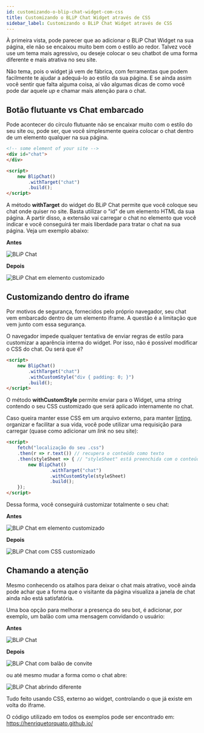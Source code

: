 ```yaml
---
id: customizando-o-blip-chat-widget-com-css
title: Customizando o BLiP Chat Widget através de CSS
sidebar_label: Customizando o BLiP Chat Widget através de CSS
---
```


À primeira vista, pode parecer que ao adicionar o BLiP Chat Widget na sua página, ele não se encaixou muito bem com o estilo ao redor. Talvez você use um tema mais agressivo, ou deseje colocar o seu chatbot de uma forma diferente e mais atrativa no seu site.

Não tema, pois o widget já vem de fábrica, com ferramentas que podem facilmente te ajudar a adequá-lo ao estilo da sua página. E se ainda assim você sentir que falta alguma coisa, aí vão algumas dicas de como você pode dar aquele *up* e chamar mais atenção para o chat.

## Botão flutuante vs Chat embarcado

Pode acontecer do círculo flutuante não se encaixar muito com o estilo do seu site ou, pode ser, que você simplesmente queira colocar o chat dentro de um elemento qualquer na sua página.

```html
<!-- some element of your site -->
<div id="chat">
</div>

<script>
    new BlipChat()
        .withTarget("chat")
        .build();
</script>
```

A método **withTarget** do widget do BLiP Chat permite que você coloque seu chat onde quiser no site. Basta utilizar o "id" de um elemento HTML da sua página. A partir disso, a extensão vai carregar o chat no elemento que você indicar e você conseguirá ter mais liberdade para tratar o chat na sua página. Veja um exemplo abaixo:

**Antes**

![BLiP Chat](/img/channels/blip-chat/chat-customizando-o-blip-chat-widget-com-css-1.png)

**Depois**

![BLiP Chat em elemento customizado](/img/channels/blip-chat/chat-customizando-o-blip-chat-widget-com-css-1.png)

## Customizando dentro do iframe

Por motivos de segurança, fornecidos pelo próprio navegador, seu chat vem embarcado dentro de um elemento iframe. A questão é a limitação que vem junto com essa segurança.

O navegador impede qualquer tentativa de enviar regras de estilo para customizar a aparência interna do widget. Por isso, não é possível modificar o CSS do chat. Ou será que é?

```html
<script>
    new BlipChat()
        .withTarget("chat")
        .withCustomStyle("div { padding: 0; }")
        .build();
</script>
```

O método **withCustomStyle** permite enviar para o Widget, uma *string* contendo o seu CSS customizado que será aplicado internamente no chat.

Caso queira manter esse CSS em um arquivo externo, para manter [linting](https://stackoverflow.com/questions/8503559/what-is-linting), organizar e facilitar a sua vida, você pode utilizar uma requisição para carregar (quase como adicionar um *link* no seu site):

```html
<script>
    fetch("localização do seu .css")
    .then(r => r.text()) // recupera o conteúdo como texto
    .then(styleSheet => { // "styleSheet" está preenchida com o conteúdo do arquivo
        new BlipChat()
                .withTarget("chat")
                .withCustomStyle(styleSheet)
                .build();
    });          
</script>
```

Dessa forma, você conseguirá customizar totalmente o seu chat:

**Antes**

![BLiP Chat em elemento customizado](/img/channels/blip-chat/chat-customizando-o-blip-chat-widget-com-css-2.png)

**Depois**

![BLiP Chat com CSS customizado](/img/channels/blip-chat/chat-customizando-o-blip-chat-widget-com-css-3.png)

## Chamando a atenção

Mesmo conhecendo os atalhos para deixar o chat mais atrativo, você ainda pode achar que a forma que o visitante da página visualiza a janela de chat ainda não está satisfatória.

Uma boa opção para melhorar a presença do seu bot, é adicionar, por exemplo, um balão com uma mensagem convidando o usuário:

**Antes**

![BLiP Chat](/img/channels/blip-chat/chat-customizando-o-blip-chat-widget-com-css-4.png)

**Depois**

![BLiP Chat com balão de convite](/img/channels/blip-chat/chat-customizando-o-blip-chat-widget-com-css-5.png)

ou até mesmo mudar a forma como o chat abre:

![BLiP Chat abrindo diferente](/img/channels/blip-chat/chat-customizando-o-blip-chat-widget-com-css-6.gif)

Tudo feito usando CSS, externo ao widget, controlando o que já existe em volta do iframe.

O código utilizado em todos os exemplos pode ser encontrado em: <https://henriquetorquato.github.io/>


